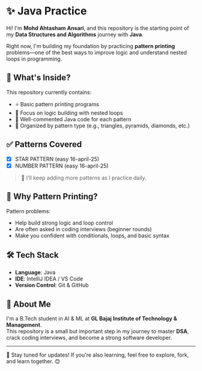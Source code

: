 # ✨ Java Practice

Hi! I'm **Mohd Ahtasham Ansari**, and this repository is the starting point of my **Data Structures and Algorithms** journey with **Java**.

Right now, I'm building my foundation by practicing **pattern printing** problems—one of the best ways to improve logic and understand nested loops in programming.

## 📌 What's Inside?

This repository currently contains:

- ⭐ Basic pattern printing programs
- 🧠 Focus on logic building with nested loops
- 📄 Well-commented Java code for each pattern
- 📁 Organized by pattern type (e.g., triangles, pyramids, diamonds, etc.)

## ✅ Patterns Covered

-[X] STAR PATTERN  (easy 16-april-25)
-[X] NUMBER PATTERN (easy 16-april-25)
> 📍 I'll keep adding more patterns as I practice daily.

## 🚀 Why Pattern Printing?

Pattern problems:
- Help build strong logic and loop control
- Are often asked in coding interviews (beginner rounds)
- Make you confident with conditionals, loops, and basic syntax

## 🛠 Tech Stack

- **Language**: Java
- **IDE**: IntelliJ IDEA / VS Code
- **Version Control**: Git & GitHub

## 🌱 About Me

I'm a B.Tech student in AI & ML at **GL Bajaj Institute of Technology & Management**.  
This repository is a small but important step in my journey to master **DSA**, crack coding interviews, and become a strong software developer.

---

📌 Stay tuned for updates! If you're also learning, feel free to explore, fork, and learn together. 😊

